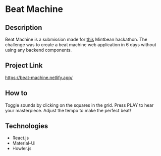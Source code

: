 # Beat Machine

## Description

Beat Machine is a submission made for [this](https://mintbean.io/meets/39f3b1cb-967d-4dc9-9195-c6da68059f7e) Mintbean hackathon. The challenge was to create a beat machine web application in 6 days without using any backend components.

## Project Link

https://beat-machine.netlify.app/

## How to

Toggle sounds by clicking on the squares in the grid. Press PLAY to hear your masterpiece. Adjust the tempo to make the perfect beat!

## Technologies

- React.js
- Material-UI
- Howler.js
